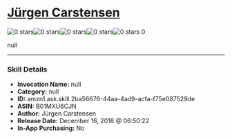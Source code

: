 # [Jürgen Carstensen](http://alexa.amazon.com/#skills/amzn1.ask.skill.2ba56676-44aa-4ad9-acfa-f75e087529de)
![0 stars](../../images/ic_star_border_black_18dp_1x.png)![0 stars](../../images/ic_star_border_black_18dp_1x.png)![0 stars](../../images/ic_star_border_black_18dp_1x.png)![0 stars](../../images/ic_star_border_black_18dp_1x.png)![0 stars](../../images/ic_star_border_black_18dp_1x.png) 0

null

***

### Skill Details

* **Invocation Name:** null
* **Category:** null
* **ID:** amzn1.ask.skill.2ba56676-44aa-4ad9-acfa-f75e087529de
* **ASIN:** B01MXU6CJN
* **Author:** Jürgen Carstensen
* **Release Date:** December 16, 2016 @ 06:50:22
* **In-App Purchasing:** No
